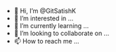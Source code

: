 - 👋 Hi, I’m @GitSatishK
- 👀 I’m interested in ...
- 🌱 I’m currently learning ...
- 💞️ I’m looking to collaborate on ...
- 📫 How to reach me ...

<!---
GitSatishK/GitSatishK is a ✨ special ✨ repository because its `README.md` (this file) appears on your GitHub profile.
You can click the Preview link to take a look at your changes.
--->
